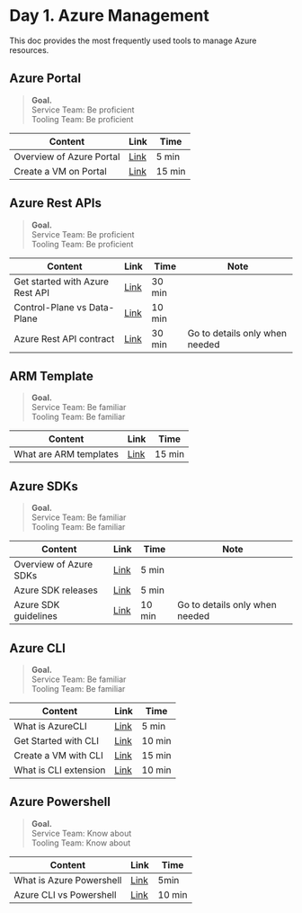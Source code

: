 # Day 1. Azure Management
This doc provides the most frequently used tools to manage Azure resources.


## Azure Portal
> __Goal.__ <br>
> Service Team: Be proficient <br>
> Tooling Team: Be proficient 

| Content | Link |  Time  |
|---------|------|--------|
| Overview of Azure Portal | [Link](https://docs.microsoft.com/en-us/azure/azure-portal/azure-portal-overview) | 5 min |
| Create a VM on Portal | [Link](https://docs.microsoft.com/en-us/azure/virtual-machines/windows/quick-create-portal?toc=/azure/azure-portal/toc.json&bc=/azure/azure-portal/breadcrumb/toc.json) | 15 min |


## Azure Rest APIs
> __Goal.__ <br>
> Service Team: Be proficient <br>
> Tooling Team: Be proficient 

| Content | Link |  Time  | Note |
|---------|------|--------|------|
| Get started with Azure Rest API | [Link](https://docs.microsoft.com/en-us/rest/api/azure/) | 30 min |
| Control-Plane vs Data-Plane| [Link](https://docs.microsoft.com/en-us/azure/azure-resource-manager/management/control-plane-and-data-plane) | 10 min |
| Azure Rest API contract | [Link](https://github.com/Azure/azure-resource-manager-rpc) | 30 min | Go to details only when needed |


## ARM Template
> __Goal.__ <br>
> Service Team: Be familiar <br>
> Tooling Team: Be familiar

| Content | Link |  Time  |
|---------|------|--------|
| What are ARM templates | [Link](https://docs.microsoft.com/en-us/azure/azure-resource-manager/templates/overview) | 15 min |


## Azure SDKs
> __Goal.__ <br>
> Service Team: Be familiar <br>
> Tooling Team: Be familiar 

| Content | Link |  Time  | Note |
|---------|------|--------|--------|
| Overview of Azure SDKs | [Link](https://azure.microsoft.com/en-us/downloads/) | 5 min | |
| Azure SDK releases | [Link](https://azure.github.io/azure-sdk/) | 5 min | |
| Azure SDK guidelines | [Link](https://azure.github.io/azure-sdk/general_introduction.html) | 10 min | Go to details only when needed |


## Azure CLI
> __Goal.__ <br>
> Service Team: Be familiar <br>
> Tooling Team: Be familiar

| Content | Link |  Time  |
|---------|------|--------|
| What is AzureCLI | [Link](https://docs.microsoft.com/en-us/cli/azure/what-is-azure-cli) | 5 min |
| Get Started with CLI | [Link](https://docs.microsoft.com/en-us/cli/azure/get-started-with-azure-cli) | 10 min |
| Create a VM with CLI | [Link](https://docs.microsoft.com/en-us/cli/azure/azure-cli-vm-tutorial) | 15 min |
| What is CLI extension | [Link](https://docs.microsoft.com/en-us/cli/azure/azure-cli-extensions-overview) | 10 min |


## Azure Powershell
> __Goal.__ <br>
> Service Team: Know about <br>
> Tooling Team: Know about

| Content | Link |  Time  |
|---------|------|--------|
| What is Azure Powershell | [Link](https://docs.microsoft.com/en-us/powershell/azure/new-azureps-module-az) | 5min |
| Azure CLI vs Powershell | [Link](https://docs.microsoft.com/en-us/cli/azure/choose-the-right-azure-command-line-tool) | 10 min |
